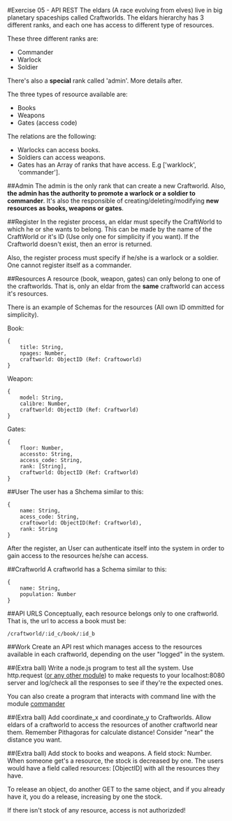 #Exercise 05 - API REST
The eldars (A race evolving from elves) live in big planetary spaceships called Craftworlds. The eldars hierarchy has 3 different ranks, and each one has access to different type of resources.

These three different ranks are:
- Commander
- Warlock
- Soldier

There's also a **special** rank called 'admin'. More details after.

The three types of resource available are:
- Books
- Weapons
- Gates (access code)

The relations are the following:
- Warlocks can access books.
- Soldiers can access weapons.
- Gates has an Array of ranks that have access. E.g ['warklock', 'commander'].

##Admin
The admin is the only rank that can create a new Craftworld. Also, **the admin has the authority to promote a warlock or a soldier to commander**. It's also the responsible of creating/deleting/modifying **new resources as books, weapons or gates**.

##Register
In the register process, an eldar must specify the CraftWorld to which he or she wants to belong. This can be made by the name of the CraftWorld or it's ID (Use only one for simplicity if you want). If the Craftworld doesn't exist, then an error is returned.

Also, the register process must specify if he/she is a warlock or a soldier. One cannot register itself as a commander.

##Resources
A resource (book, weapon, gates) can only belong to one of the craftworlds. That is, only an eldar from the **same** craftworld can access it's resources.

There is an example of Schemas for the resources (All own ID ommitted for simplicity).

Book:

    {
        title: String,
        npages: Number,
        craftworld: ObjectID (Ref: Craftoworld)
    }

Weapon:

    {
        model: String,
        calibre: Number,
        craftworld: ObjectID (Ref: Craftworld)
    }

Gates:

    {
        floor: Number,
        accessto: String,
        access_code: String,
        rank: [String],
        craftworld: ObjectID (Ref: Craftworld)
    }

##User
The user has a Shchema similar to this:

    {
        name: String,
        acess_code: String,
        craftoworld: ObjectID(Ref: Craftworld),
        rank: String
    }

After the register, an User can authenticate itself into the system in order to gain access to the resources he/she can access.

##Craftworld
A craftworld has a Schema similar to this:

    {
        name: String,
        population: Number
    }

##API URLS
Conceptually, each resource belongs only to one craftworld. That is, the url to access a book must be:

    /craftworld/:id_c/book/:id_b

##Work
Create an API rest which manages access to the resources available in each craftworld, depending on the user "logged" in the system.

##(Extra ball)
Write a node.js program to test all the system. Use http.request ([or any other module](https://www.npmjs.com/package/request)) to make requests to your localhost:8080 server and log/check all the responses to see if they're the expected ones.

You can also create a program that interacts with command line with the module [commander](https://www.npmjs.com/package/commander)

##(Extra ball)
Add coordinate_x and coordinate_y to Craftworlds. Allow eldars of a craftworld to access the resources of another craftworld near them. Remember Pithagoras for calculate distance! Consider "near" the distance you want.

##(Extra ball)
Add stock to books and weapons. A field stock: Number. When someone get's a resource, the stock is decreased by one. The users would have a field called resources: [ObjectID] with all the resources they have.

To release an object, do another GET to the same object, and if you already have it, you do a release, increasing by one the stock.

If there isn't stock of any resource, access is not authorizded!

